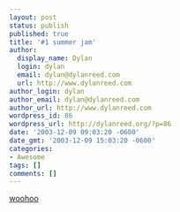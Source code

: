 ```yaml
---
layout: post
status: publish
published: true
title: '#1 summer jam'
author:
  display_name: Dylan
  login: dylan
  email: dylan@dylanreed.com
  url: http://www.dylanreed.com
author_login: dylan
author_email: dylan@dylanreed.com
author_url: http://www.dylanreed.com
wordpress_id: 86
wordpress_url: http://dylanreed.org/?p=86
date: '2003-12-09 09:03:20 -0600'
date_gmt: '2003-12-09 15:03:20 -0600'
categories:
- Awesome
tags: []
comments: []
---
```

<p><a href="http://www.homestarrunner.com/fhqwhgads.html">woohoo</a></p>
